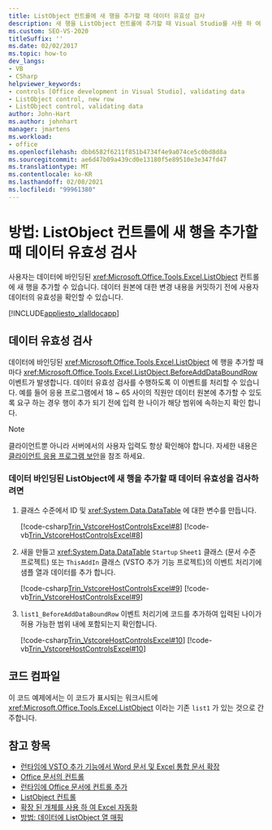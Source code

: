 ```yaml
---
title: ListObject 컨트롤에 새 행을 추가할 때 데이터 유효성 검사
description: 새 행을 ListObject 컨트롤에 추가할 때 Visual Studio를 사용 하 여 데이터의 유효성을 검사 하는 방법을 알아봅니다.
ms.custom: SEO-VS-2020
titleSuffix: ''
ms.date: 02/02/2017
ms.topic: how-to
dev_langs:
- VB
- CSharp
helpviewer_keywords:
- controls [Office development in Visual Studio], validating data
- ListObject control, new row
- ListObject control, validating data
author: John-Hart
ms.author: johnhart
manager: jmartens
ms.workload:
- office
ms.openlocfilehash: dbb6582f6211f851b4734f4e9a074ce5c0bd8d8a
ms.sourcegitcommit: ae6d47b09a439cd0e13180f5e89510e3e347fd47
ms.translationtype: MT
ms.contentlocale: ko-KR
ms.lasthandoff: 02/08/2021
ms.locfileid: "99961380"
---
```

# <a name="how-to-validate-data-when-a-new-row-is-added-to-a-listobject-control"></a>방법: ListObject 컨트롤에 새 행을 추가할 때 데이터 유효성 검사
  사용자는 데이터에 바인딩된 <xref:Microsoft.Office.Tools.Excel.ListObject> 컨트롤에 새 행을 추가할 수 있습니다. 데이터 원본에 대한 변경 내용을 커밋하기 전에 사용자 데이터의 유효성을 확인할 수 있습니다.

 [!INCLUDE[appliesto_xlalldocapp](../vsto/includes/appliesto-xlalldocapp-md.md)]

## <a name="data-validation"></a>데이터 유효성 검사
 데이터에 바인딩된 <xref:Microsoft.Office.Tools.Excel.ListObject> 에 행을 추가할 때마다 <xref:Microsoft.Office.Tools.Excel.ListObject.BeforeAddDataBoundRow> 이벤트가 발생합니다. 데이터 유효성 검사를 수행하도록 이 이벤트를 처리할 수 있습니다. 예를 들어 응용 프로그램에서 18 ~ 65 사이의 직원만 데이터 원본에 추가할 수 있도록 요구 하는 경우 행이 추가 되기 전에 입력 한 나이가 해당 범위에 속하는지 확인 합니다.

> [!NOTE]
> 클라이언트뿐 아니라 서버에서의 사용자 입력도 항상 확인해야 합니다. 자세한 내용은 [클라이언트 응용 프로그램 보안](/dotnet/framework/data/adonet/secure-client-applications)을 참조 하세요.

### <a name="to-validate-data-when-a-new-row-is-added-to-data-bound-listobject"></a>데이터 바인딩된 ListObject에 새 행을 추가할 때 데이터 유효성을 검사하려면

1. 클래스 수준에서 ID 및 <xref:System.Data.DataTable> 에 대한 변수를 만듭니다.

     [!code-csharp[Trin_VstcoreHostControlsExcel#8](../vsto/codesnippet/CSharp/Trin_VstcoreHostControlsExcelCS/Sheet1.cs#8)]
     [!code-vb[Trin_VstcoreHostControlsExcel#8](../vsto/codesnippet/VisualBasic/Trin_VstcoreHostControlsExcelVB/Sheet1.vb#8)]

2. 새을 만들고 <xref:System.Data.DataTable> `Startup` `Sheet1` 클래스 (문서 수준 프로젝트) 또는 `ThisAddIn` 클래스 (VSTO 추가 기능 프로젝트)의 이벤트 처리기에 샘플 열과 데이터를 추가 합니다.

     [!code-csharp[Trin_VstcoreHostControlsExcel#9](../vsto/codesnippet/CSharp/Trin_VstcoreHostControlsExcelCS/Sheet1.cs#9)]
     [!code-vb[Trin_VstcoreHostControlsExcel#9](../vsto/codesnippet/VisualBasic/Trin_VstcoreHostControlsExcelVB/Sheet1.vb#9)]

3. `list1_BeforeAddDataBoundRow` 이벤트 처리기에 코드를 추가하여 입력된 나이가 허용 가능한 범위 내에 포함되는지 확인합니다.

     [!code-csharp[Trin_VstcoreHostControlsExcel#10](../vsto/codesnippet/CSharp/Trin_VstcoreHostControlsExcelCS/Sheet1.cs#10)]
     [!code-vb[Trin_VstcoreHostControlsExcel#10](../vsto/codesnippet/VisualBasic/Trin_VstcoreHostControlsExcelVB/Sheet1.vb#10)]

## <a name="compile-the-code"></a>코드 컴파일
 이 코드 예제에서는 이 코드가 표시되는 워크시트에 <xref:Microsoft.Office.Tools.Excel.ListObject> 이라는 기존 `list1` 가 있는 것으로 간주합니다.

## <a name="see-also"></a>참고 항목
- [런타임에 VSTO 추가 기능에서 Word 문서 및 Excel 통합 문서 확장](../vsto/extending-word-documents-and-excel-workbooks-in-vsto-add-ins-at-run-time.md)
- [Office 문서의 컨트롤](../vsto/controls-on-office-documents.md)
- [런타임에 Office 문서에 컨트롤 추가](../vsto/adding-controls-to-office-documents-at-run-time.md)
- [ListObject 컨트롤](../vsto/listobject-control.md)
- [확장 된 개체를 사용 하 여 Excel 자동화](../vsto/automating-excel-by-using-extended-objects.md)
- [방법: 데이터에 ListObject 열 매핑](../vsto/how-to-map-listobject-columns-to-data.md)
